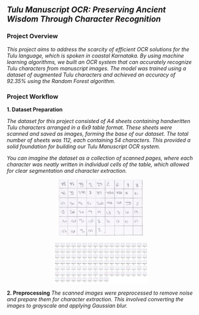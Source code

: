 ## _Tulu Manuscript OCR: Preserving Ancient Wisdom Through Character Recognition_
### Project Overview

*This project aims to address the scarcity of efficient OCR solutions for the Tulu language, which is spoken in coastal Karnataka. By using machine learning algorithms, we built an OCR system that can accurately recognize Tulu characters from manuscript images. The model was trained using a dataset of augmented Tulu characters and achieved an accuracy of 92.35% using the Random Forest algorithm.*

### Project Workflow

**1. Dataset Preparation**

_The dataset for this project consisted of A4 sheets containing handwritten Tulu characters arranged in a 6x9 table format. These sheets were scanned and saved as images, forming the base of our dataset. The total number of sheets was 112, each containing 54 characters. This provided a solid foundation for building our Tulu Manuscript OCR system._

_You can imagine the dataset as a collection of scanned pages, where each character was neatly written in individual cells of the table, which allowed for clear segmentation and character extraction._

<p align="center">
  <img src="./images/image1.jpg" alt="Dataset Example 1" width="45%" />
</p>

<p align="center">
  <img src="./images/image9.png" alt="Dataset Example 2" width="50%"  />
</p>

**2. Preprocessing**
_The scanned images were preprocessed to remove noise and prepare them for character extraction. This involved converting the images to grayscale and applying Gaussian blur._
